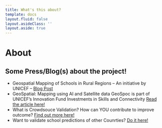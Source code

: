 ```yaml
---
title: What's this about?
template: docs
layout.fluid: false
layout.asideClass: ''
layout.aside: true
---
```


# About

## Some Press/Blog(s) about the project!

- Geospatial Mapping of Schools in Rural Regions – An initiative by UNICEF – [Blog Post](https://geospoc.com/blog/2021/04/21/geospatial-mapping-of-schools-in-rural-regions-an-initiative-by-unicef/)
- GeoSpatial: Mapping using AI and Satellite data GeoSpoc is part of UNICEF’s Innovation Fund Investments in Skills and Connectivity [Read the article here!](https://www.unicef.org/innovation/innovation-fund-geospoc-geospatial)
- What is Crowdsouce Validation? How can YOU contribute to improve outcome? [Find out more here!](#)
- Want to validate school predictions of other Counrties? [Do it here!](https://game.projectconnect.world/)
